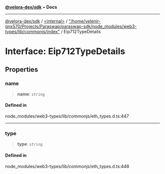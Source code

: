 [**@velora-dex/sdk**](../../../../README.md) • **Docs**

***

[@velora-dex/sdk](../../../../globals.md) / [\<internal\>](../../../README.md) / ["/home/velenir-gnx570/Projects/Paraswap/paraswap-sdk/node\_modules/web3-types/lib/commonjs/index"](../README.md) / Eip712TypeDetails

# Interface: Eip712TypeDetails

## Properties

### name

> **name**: `string`

#### Defined in

node\_modules/web3-types/lib/commonjs/eth\_types.d.ts:447

***

### type

> **type**: `string`

#### Defined in

node\_modules/web3-types/lib/commonjs/eth\_types.d.ts:448

